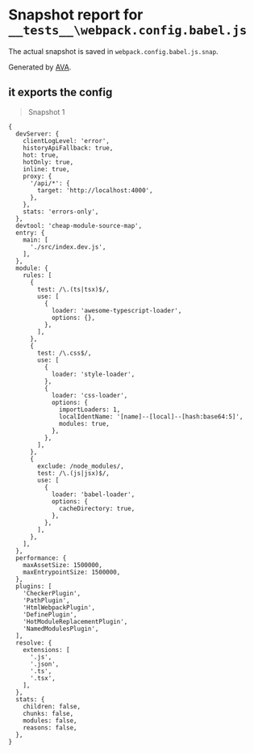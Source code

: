 # Snapshot report for `__tests__\webpack.config.babel.js`

The actual snapshot is saved in `webpack.config.babel.js.snap`.

Generated by [AVA](https://ava.li).

## it exports the config

> Snapshot 1

    {
      devServer: {
        clientLogLevel: 'error',
        historyApiFallback: true,
        hot: true,
        hotOnly: true,
        inline: true,
        proxy: {
          '/api/*': {
            target: 'http://localhost:4000',
          },
        },
        stats: 'errors-only',
      },
      devtool: 'cheap-module-source-map',
      entry: {
        main: [
          './src/index.dev.js',
        ],
      },
      module: {
        rules: [
          {
            test: /\.(ts|tsx)$/,
            use: [
              {
                loader: 'awesome-typescript-loader',
                options: {},
              },
            ],
          },
          {
            test: /\.css$/,
            use: [
              {
                loader: 'style-loader',
              },
              {
                loader: 'css-loader',
                options: {
                  importLoaders: 1,
                  localIdentName: '[name]--[local]--[hash:base64:5]',
                  modules: true,
                },
              },
            ],
          },
          {
            exclude: /node_modules/,
            test: /\.(js|jsx)$/,
            use: [
              {
                loader: 'babel-loader',
                options: {
                  cacheDirectory: true,
                },
              },
            ],
          },
        ],
      },
      performance: {
        maxAssetSize: 1500000,
        maxEntrypointSize: 1500000,
      },
      plugins: [
        'CheckerPlugin',
        'PathPlugin',
        'HtmlWebpackPlugin',
        'DefinePlugin',
        'HotModuleReplacementPlugin',
        'NamedModulesPlugin',
      ],
      resolve: {
        extensions: [
          '.js',
          '.json',
          '.ts',
          '.tsx',
        ],
      },
      stats: {
        children: false,
        chunks: false,
        modules: false,
        reasons: false,
      },
    }
